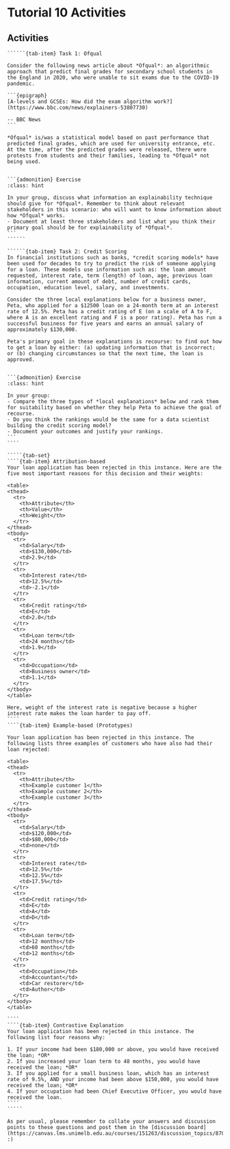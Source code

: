 # Tutorial 10 Activities

## Activities

```````{tab-set}
``````{tab-item} Task 1: Ofqual

Consider the following news article about *Ofqual*: an algorithmic approach that predict final grades for secondary school students in the England in 2020, who were unable to sit exams due to the COVID-19 pandemic.

```{epigraph}
[A-levels and GCSEs: How did the exam algorithm work?](https://www.bbc.com/news/explainers-53807730)

-- BBC News
```

*Ofqual* is/was a statistical model based on past performance that predicted final grades, which are used for university entrance, etc. At the time, after the predicted grades were released, there were protests from students and their families, leading to *Ofqual* not being used.


```{admonition} Exercise
:class: hint

In your group, discuss what information an explainability technique should give for *Ofqual*. Remember to think about relevant stakeholders in this scenario: who will want to know information about how *Ofqual* works. 
- Document at least three stakeholders and list what you think their primary goal should be for explainability of *Ofqual*. 
```
``````

``````{tab-item} Task 2: Credit Scoring
In financial institutions such as banks, *credit scoring models* have been used for decades to try to predict the risk of someone applying for a loan. These models use information such as: the loan amount requested, interest rate, term (length) of loan, age, previous loan information, current amount of debt, number of credit cards, occupation, education level, salary, and investments. 

Consider the three local explanations below for a business owner, Peta, who applied for a $12500 loan on a 24-month term at an interest rate of 12.5%. Peta has a credit rating of E (on a scale of A to F, where A is an excellent rating and F is a poor rating). Peta has run a successful business for five years and earns an annual salary of approximately $130,000.

Peta's primary goal in these explanations is recourse: to find out how to get a loan by either: (a) updating information that is incorrect; or (b) changing circumstances so that the next time, the loan is approved.


```{admonition} Exercise
:class: hint

In your group:
- Compare the three types of *local explanations* below and rank them for suitability based on whether they help Peta to achieve the goal of recourse. 
- Do you think the rankings would be the same for a data scientist building the credit scoring model? 
- Document your outcomes and justify your rankings. 
```
````

`````{tab-set}
````{tab-item} Attribution-based
Your loan application has been rejected in this instance. Here are the five most important reasons for this decision and their weights:

<table>
<thead>
  <tr>
    <th>Attribute</th>
    <th>Value</th>
    <th>Weight</th>
  </tr>
</thead>
<tbody>
  <tr>
    <td>Salary</td>
    <td>$130,000</td>
    <td>2.9</td>
  </tr>
  <tr>
    <td>Interest rate</td>
    <td>12.5%</td>
    <td>-2.1</td>
  </tr>
  <tr>
    <td>Credit rating</td>
    <td>E</td>
    <td>2.0</td>
  </tr>
  <tr>
    <td>Loan term</td>
    <td>24 months</td>
    <td>1.9</td>
  </tr>
  <tr>
    <td>Occupation</td>
    <td>Business owner</td>
    <td>1.1</td>
  </tr>
</tbody>
</table>

Here, weight of the interest rate is negative because a higher interest rate makes the loan harder to pay off.
````
````{tab-item} Example-based (Prototypes)

Your loan application has been rejected in this instance. The following lists three examples of customers who have also had their loan rejected:

<table>
<thead>
  <tr>
    <th>Attribute</th>
    <th>Example customer 1</th>
    <th>Example customer 2</th>
    <th>Example customer 3</th>
  </tr>
</thead>
<tbody>
  <tr>
    <td>Salary</td>
    <td>$120,000</td>
    <td>$80,000</td>
    <td>none</td>
  </tr>
  <tr>
    <td>Interest rate</td>
    <td>12.5%</td>
    <td>12.5%</td>
    <td>17.5%</td>
  </tr>
  <tr>
    <td>Credit rating</td>
    <td>E</td>
    <td>A</td>
    <td>D</td>
  </tr>
  <tr>
    <td>Loan term</td>
    <td>12 months</td>
    <td>60 months</td>
    <td>12 months</td>
  </tr>
  <tr>
    <td>Occupation</td>
    <td>Accountant</td>
    <td>Car restorer</td>
    <td>Author</td>
  </tr>
</tbody>
</table>

````
````{tab-item} Contrastive Explanation
Your loan application has been rejected in this instance. The following list four reasons why:

1. If your income had been $180,000 or above, you would have received the loan; *OR*
2. If you increased your loan term to 48 months, you would have received the loan; *OR*
3. If you applied for a small business loan, which has an interest rate of 9.5%, AND your income had been above $150,000, you would have received the loan; *OR*
4. If your occupation had been Chief Executive Officer, you would have received the loan.
````
`````
```````

```{note}
As per usual, please remember to collate your answers and discussion points to these questions and post them in the [discussion board](https://canvas.lms.unimelb.edu.au/courses/151263/discussion_topics/870513)! :)
```

